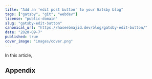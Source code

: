 ```yaml
---
title: "Add an 'edit post button' to your Gatsby blog"
tags: ["gatsby", "git", "webdev"]
license: "public-domain"
slug: "gatsby-edit-button"
canonical_url: "https://haseebmajid.dev/blog/gatsby-edit-button/"
date: "2020-09-7"
published: true
cover_image: "images/cover.png"
---
```


In this article,

## Appendix
